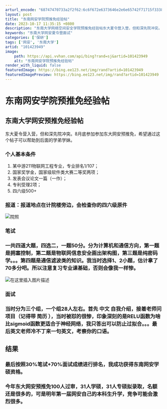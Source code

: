 ```yaml
---
arturl_encode: "68747470733a2f2f62:6c6f672e6373646e2e6e65742f71715f33383833303636352f:61727469636c652f64657461696c732f313031343233393439"
layout: post
title: "东南网安学院预推免经验帖"
date: 2023-10-17 11:35:15 +0800
description: "东南大学网络空间安全学院预推免经验帖东大夏令营入营，但和深先院冲突。8月底参加参加东大网安预推免，希"
keywords: "东南大学网安夏令营面试"
categories: ['保研']
tags: ['网安', '东南大学']
artid: "101423949"
image:
    path: https://api.vvhan.com/api/bing?rand=sj&artid=101423949
    alt: "东南网安学院预推免经验帖"
render_with_liquid: false
featuredImage: https://bing.ee123.net/img/rand?artid=101423949
featuredImagePreview: https://bing.ee123.net/img/rand?artid=101423949
---
```


# 东南网安学院预推免经验帖

## 东南大学网安预推免经验帖

东大夏令营入营，但和深先院冲突。8月底参加参加东大网安预推免，希望通过这个帖子可以帮助到后面的学弟学妹。

### 个人基本条件

1. 某中游211物联网工程专业，专业排名1/107；
2. 国家奖学金，国家级软件类大赛二等奖两项；
3. 发表会议论文一篇（一作）；
4. 专利受理2项；
5. 四六级500+

### 报道：报道地点在计院楼旁边，会检查你的四六级原件

![院照](https://i-blog.csdnimg.cn/blog_migrate/5ea5d8085be78022a9972278a96262b1.jpeg)

### 笔试

### 一共四道大题，四选二，一题50分。分为计算机和通信方向，第一题是拥塞控制，第二题是物联网信息安全画出架构图，第三题是纯密码学。。。第四题是通信滤波类的知识。我当时选择1、2小题，估计拿了70多分吧。所以注意复习专业课基础，否则会像我一样惨。

![在这里插入图片描述](https://i-blog.csdnimg.cn/blog_migrate/6c505a0016695f4f25897a39ab7555d9.jpeg)

### 面试

### 当时分为三个组，一个组28人左右。首先 中文 自我介绍，接着老师问项目（记得带 简历 ），当时被怼的很惨，印象深刻的是RELU函数为啥比sigmoid函数更适合于神经网络，我只答出可以防止过拟合。。。最后英文老师冷不丁来一句英文，考察你的口语。

## 结果

### 最后按照30%笔试+70%面试成绩进行排名，我成功获得东南网安学硕资格。

### 今年东大网安预推免100人过审，31人学硕，31人专硕拟录取，名额还是很多的，可是明年第一届网安自己的本科生升学，竞争可能会激烈很多。